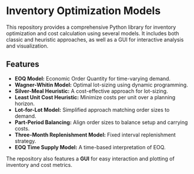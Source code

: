 # Inventory Optimization Models

This repository provides a comprehensive Python library for inventory optimization and cost calculation using several models. It includes both classic and heuristic approaches, as well as a GUI for interactive analysis and visualization.


## Features
- **EOQ Model:** Economic Order Quantity for time-varying demand.
- **Wagner-Whitin Model:** Optimal lot-sizing using dynamic programming.
- **Silver-Meal Heuristic:** A cost-effective approach for lot-sizing.
- **Least Unit Cost Heuristic:** Minimize costs per unit over a planning horizon.
- **Lot-for-Lot Model:** Simplified approach matching order sizes to demand.
- **Part-Period Balancing:** Align order sizes to balance setup and carrying costs.
- **Three-Month Replenishment Model:** Fixed interval replenishment strategy.
- **EOQ Time Supply Model:** A time-based interpretation of EOQ.

The repository also features a **GUI** for easy interaction and plotting of inventory and cost metrics.

